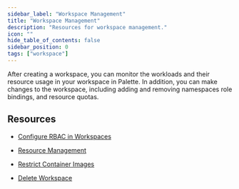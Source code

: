 ```yaml
---
sidebar_label: "Workspace Management"
title: "Workspace Management"
description: "Resources for workspace management."
icon: ""
hide_table_of_contents: false
sidebar_position: 0
tags: ["workspace"]
---
```


After creating a workspace, you can monitor the workloads and their resource usage in your workspace in Palette. In
addition, you can make changes to the workspace, including adding and removing namespaces role bindings, and resource
quotas.

## Resources

- [Configure RBAC in Workspaces](configure-rbac.md)

- [Resource Management](resource-mgmt.md)

- [Restrict Container Images](restrict-images.md)

- [Delete Workspace](./delete-workspace.md)
